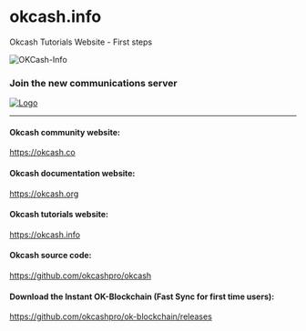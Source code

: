 # okcash.info
Okcash Tutorials Website - First steps

![OKCash-Info](https://i.imgur.com/Bl1oSL9.png)


### Join the new communications server
<a href="http://discord.io/cryptocurrency">
    <img alt="Logo" src="https://discordapp.com/api/guilds/213747404745211904/widget.png?style=banner2">
  </a>

-------------------

#### Okcash community website:
https://okcash.co

#### Okcash documentation website:
https://okcash.org

#### Okcash tutorials website:
https://okcash.info

#### Okcash source code:
https://github.com/okcashpro/okcash

#### Download the Instant OK-Blockchain (Fast Sync for first time users): 
https://github.com/okcashpro/ok-blockchain/releases

